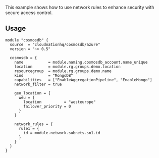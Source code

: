 This example shows how to use network rules to enhance security with secure access control.

## Usage

```hcl
module "cosmosdb" {
  source  = "cloudnationhq/cosmosdb/azure"
  version = "~> 0.5"

  cosmosdb = {
    name           = module.naming.cosmosdb_account.name_unique
    location       = module.rg.groups.demo.location
    resourcegroup  = module.rg.groups.demo.name
    kind           = "MongoDB"
    capabilities   = ["EnableAggregationPipeline", "EnableMongo"]
    network_filter = true

    geo_location = {
      weu = {
        location          = "westeurope"
        failover_priority = 0
      }
    }

    network_rules = {
      rule1 = {
        id = module.network.subnets.sn1.id
      }
    }
  }
}
```
